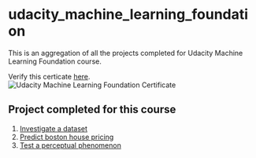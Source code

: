 # udacity_machine_learning_foundation
This is an aggregation of all the projects completed for Udacity Machine Learning Foundation course.

Verify this certicate [here](https://confirm.udacity.com/DRHG42KQ).
![Udacity Machine Learning Foundation Certificate](https://github.com/grathore07/udacity_machine_learning_foundation/blob/master/certificate/udacity_machine_learning_foundation_certificate.png)

## Project completed for this course
1. [Investigate a dataset](https://github.com/grathore07/investigate_a_dataset)
2. [Predict boston house pricing](https://github.com/grathore07/predict_boston_house_pricing)
3. [Test a perceptual phenomenon](https://github.com/grathore07/test_a_perceptual_phenomenon)
